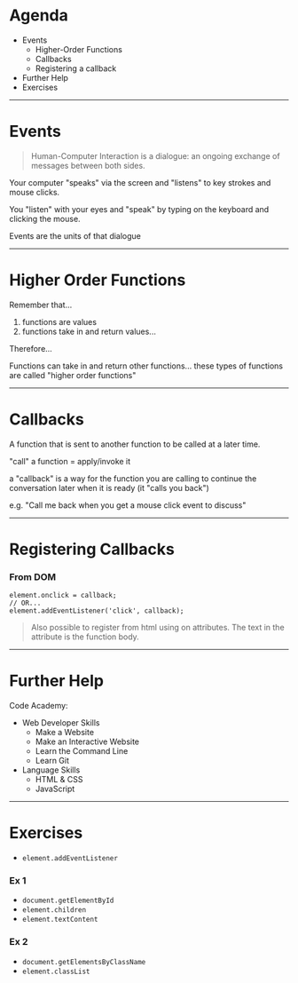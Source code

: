 # Agenda

* Events
    * Higher-Order Functions
    * Callbacks
    * Registering a callback
* Further Help
* Exercises

---

# Events

> Human-Computer Interaction is a dialogue: an ongoing exchange of messages between both sides.

Your computer "speaks" via the screen and "listens" to key strokes and mouse clicks.

You "listen" with your eyes and "speak" by typing on the keyboard and clicking the mouse.

Events are the units of that dialogue

---

# Higher Order Functions

Remember that...
1. functions are values
2. functions take in and return values...

Therefore...

Functions can take in and return other functions... these types of functions are called "higher order functions"

---

# Callbacks

A function that is sent to another function to be called at a later time.

"call" a function = apply/invoke it

a "callback" is a way for the function you are calling to continue the conversation later when it is ready (it "calls you back")

e.g. "Call me back when you get a mouse click event to discuss"

---

# Registering Callbacks

### From DOM

```
element.onclick = callback;
// OR...
element.addEventListener('click', callback);
```

> Also possible to register from html using on<event name> attributes.
  The text in the attribute is the function body.

---

# Further Help

Code Academy:

* Web Developer Skills
    * Make a Website
    * Make an Interactive Website
	* Learn the Command Line
	* Learn Git
* Language Skills
	* HTML & CSS
	* JavaScript

---

# Exercises

* `element.addEventListener`

### Ex 1

* `document.getElementById`
* `element.children`
* `element.textContent`

### Ex 2
* `document.getElementsByClassName`
* `element.classList`
